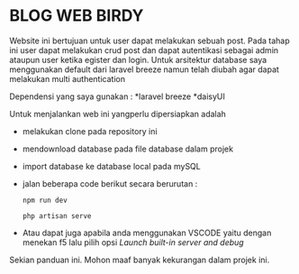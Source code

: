 # BLOG WEB BIRDY  
Website ini bertujuan untuk user dapat melakukan sebuah post. Pada tahap ini user dapat melakukan crud post dan dapat autentikasi sebagai admin ataupun user ketika egister dan login.
Untuk arsitektur database saya menggunakan default dari laravel breeze namun telah diubah agar dapat melakukan multi authentication

Dependensi yang saya gunakan :
*laravel breeze
*daisyUI
  
Untuk menjalankan web ini yangperlu dipersiapkan adalah   
* melakukan clone pada repository ini
* mendownload database pada file database dalam projek
* import database ke database local pada mySQL
* jalan beberapa code berikut secara berurutan :
   
  `npm run dev`
  
  `php artisan serve`
  
* Atau dapat juga apabila anda menggunakan VSCODE yaitu dengan menekan f5 lalu pilih opsi *Launch built-in server and debug*

Sekian panduan ini. Mohon maaf banyak kekurangan dalam projek ini. 
